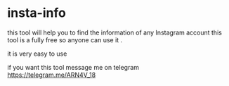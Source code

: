 # insta-info

this tool will help you to find the information of any Instagram account this tool is a fully free so anyone can use it . 

it is very easy to use

if you want this tool message me on telegram https://telegram.me/ARN4V_18
